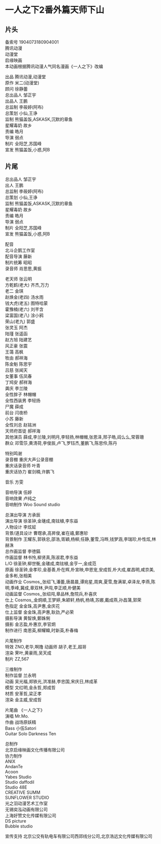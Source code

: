  
# 一人之下2番外篇天师下山  
  
## 片头
  
备索号  1904073180904001  
腾讯动漫  
动漫堂  
启缘映画  
本动画根据腾讯动漫人气同名漫画《一人之下》改编  



出品  腾讯动漫,动漫堂  
原作  米二(动漫堂)  
顾问  徐静蕾  
总出品人  邹正宇  
出品人  王鹏  
总监制  李莜婷(阿布)  
总策划  小仙,王诤  
监制  熊猫盖饭,ASKASK,沉默的章鱼  
星耀毒奶  故乡  
责编  皓月  
导演  弱点  
制片  全阳芝,苏国峰  
宣发  熊猫盖饭,小惑,阿B  
  
## 片尾
总出品人  邹正宇  
出人  王鹏  
总监制  李莜婷(阿布)  
总策划  小仙,王诤  
监制  熊猫盖饭,ASKASK,沉默的章鱼  
星耀毒奶  故乡  
责编  皓月  
导演  弱点  
制片  全阳芝,苏国峰  
宣发  熊猫盖饭,小惑,阿B  



配音  
北斗企鹅工作室  
配音导演  藤新  
制片统筹  昭昭  
录音师  肖思思,黄振  
  
老天师  张云明  
方乾鹤(老大)  齐杰,万力  
老二  金琪  
赵焕金(老四)  汤水雨  
钱大虎(老五)  图特哈蒙  
霍豫楠(老六)  刘芊含  
梁富国(老八)  涂小鸦  
荣山(老九)  郭盛  
张灵玉  阿杰  
陆瑾  张遥函  
赵方旭  陆建艺  
风正豪  张震  
王蔼  高枫  
牧由  郝祥海  
陈金魁  陈思宇  
吕慈  张闻天  
女董事  伍凤春  
丁鸠安  郝祥海  
龚庆  李兰陵  
全性胖子  林帽帽  
全性西装男  李轻扬  
尸魔  薛成  
前台  闫夜桥  
小苏  藤新  
全性刘总  赵铭洲  
天师府首徒  郝祥海  
其他演员  薛成,李兰陵,刘明月,李轻扬,林帽帽,张恩泽,邢子皓,阎么么,常蓉珊  
群众  邓雪莎,黄清荷,李俊辰,卢飞,罗钰杰,董鹏飞,陈思伶,陈丹  
  
特别鸣谢  
录音棚  重庆大声公录音棚  
重庆话录音师  叶青  
重庆话协力  崔剑楠,许鹏飞  
  
音乐  方雯  
  
音响导演  伍婷  
音响效果  卢纯之  
音响制作  Woo Sound studio  
  
总演出导演  方承辰  
演出导演  徐圣钟,金璡成,南铉植,李东益  
人物设计  李炫姃  
背景/道具设计  曹㬩承,高昇俊,崔在禧,鄭惠轸  
背景制作  王耀东,郭铁忠,邵浩,胥穎,杨柳,任静,董雪,冯晔,钱梦涵,李瑞珍,朴性炫,林赫洙  
总作画监督  李徳鎬  
作画监督  林书怜,柳贤真,陈淑君,李东益  
L/O  徐圣钟,柳世衡,金璡成,南铉植,金亨一,金成范  
原画  徐圣钟,金孝珍,金基善,朴在辉,朴宣映,申恩宠,安成哲,朴大成,崔昌明,咸京美,金多彬,张相美  
动画作业  Cosmos,,张绍飞,潘蕾,唐晨晨,谭宛星,周爽,夏雪,詹满翠,卓泽龙,李燕,陈明,季峰,冀成,章双林,尹闯,李正顺,朴健美  
动画监督  Cosmos,,张绍闯,章品林,詹院兵,朴喜庆  
仕上 Cosmos,,金炯順,王梦婷,朱颖轩,杨帆,杨靖,苏娜,戴成燕,孙昌蒲,郭荣  
色指定  金金珠,高尹惠,金庆花  
仕上监督  金金珠,高尹惠,耿劲,严必荣  
摄影导演  黄智焕,鄭姝悧  
摄影  金志盈,朴惠京,李官炯  
制作进行  南恩英,柳耀韓,时新英,朴春梅  
  
片尾制作  
特效  ZNO,老华,啊撸
动画师  胡子,老王,超哥  
渲染  霁叶,黄豪雨,吴天成  
制片  ZZ,567  

三维制作  
制作监督  兰永明  
动画  吴光福,郑铁光,洪准赫,李忠国,宋庆日,林成革  
模型  文红明,金永哲,郑成哲  
材质  安革哲,梁正孝  
渲染  金主威,安成哲  
  
片尾曲  《一人之下》  
演唱  Mr.Mo.  
作曲  战场原妖精  
Bass  小伍Satori  
Guitar Solo  Darkness Ten  
  
总制作  
北京启缘映画文化传播有限公司  
协力制作  
ANIX  
AndanTe  
Acoon  
Yabes Studio  
Studio daffodil  
Studio 48E  
CREATIVE SUMM  
SUNFLOWER STUDIO  
光之羽动漫艺术工作室  
无锡奕泓动画有限公司  
上海好赞文化传媒有限公司  
DS picture  
Bubble studio  
   
宣传支持  北京公交有轨电车有限公司西郊线分公司,北京浩远文化传媒有限公司